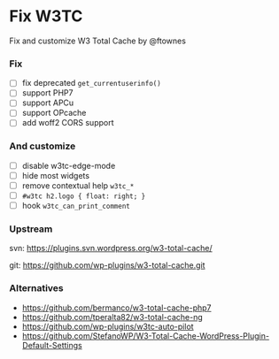 # Fix W3TC

Fix and customize W3 Total Cache by @ftownes

### Fix

- [ ] fix deprecated `get_currentuserinfo()`
- [ ] support PHP7
- [ ] support APCu
- [ ] support OPcache
- [ ] add woff2 CORS support

### And customize

- [ ] disable w3tc-edge-mode
- [ ] hide most widgets
- [ ] remove contextual help `w3tc_*`
- [ ] `#w3tc h2.logo { float: right; }`
- [ ] hook `w3tc_can_print_comment`

### Upstream

svn: https://plugins.svn.wordpress.org/w3-total-cache/

git: https://github.com/wp-plugins/w3-total-cache.git

### Alternatives

- https://github.com/bermanco/w3-total-cache-php7
- https://github.com/tperalta82/w3-total-cache-ng
- https://github.com/wp-plugins/w3tc-auto-pilot
- https://github.com/StefanoWP/W3-Total-Cache-WordPress-Plugin-Default-Settings

<!--
try Google Page Speed API on dashboard widget
-->
